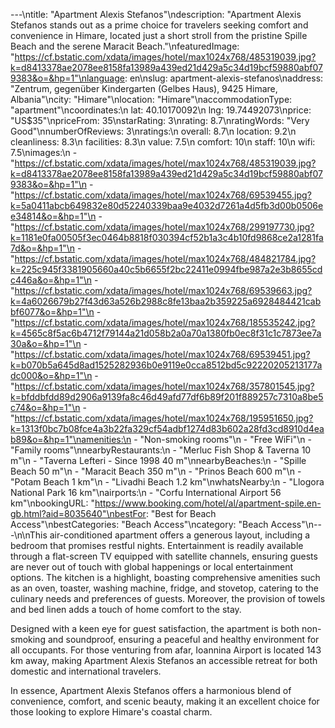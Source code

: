---\ntitle: "Apartment Alexis Stefanos"\ndescription: "Apartment Alexis Stefanos stands out as a prime choice for travelers seeking comfort and convenience in Himare, located just a short stroll from the pristine Spille Beach and the serene Maracit Beach."\nfeaturedImage: "https://cf.bstatic.com/xdata/images/hotel/max1024x768/485319039.jpg?k=d8413378ae2078ee8158fa13989a439ed21d429a5c34d19bcf59880abf079383&o=&hp=1"\nlanguage: en\nslug: apartment-alexis-stefanos\naddress: "Zentrum, gegenüber Kindergarten (Gelbes Haus), 9425 Himare, Albania"\ncity: "Himare"\nlocation: "Himare"\naccommodationType: "apartment"\ncoordinates:\n  lat: 40.10170092\n  lng: 19.74492073\nprice: "US$35"\npriceFrom: 35\nstarRating: 3\nrating: 8.7\nratingWords: "Very Good"\nnumberOfReviews: 3\nratings:\n  overall: 8.7\n  location: 9.2\n  cleanliness: 8.3\n  facilities: 8.3\n  value: 7.5\n  comfort: 10\n  staff: 10\n  wifi: 7.5\nimages:\n  - "https://cf.bstatic.com/xdata/images/hotel/max1024x768/485319039.jpg?k=d8413378ae2078ee8158fa13989a439ed21d429a5c34d19bcf59880abf079383&o=&hp=1"\n  - "https://cf.bstatic.com/xdata/images/hotel/max1024x768/69539455.jpg?k=5a0411abcb649832e80d52240339baa9e4032d7261a4d5fb3d00b0506ee34814&o=&hp=1"\n  - "https://cf.bstatic.com/xdata/images/hotel/max1024x768/299197730.jpg?k=1181e0fa00505f3ec0464b8818f030394cf52b1a3c4b10fd9868ce2a1281fa7d&o=&hp=1"\n  - "https://cf.bstatic.com/xdata/images/hotel/max1024x768/484821784.jpg?k=225c945f3381905660a40c5b6655f2bc22411e0994fbe987a2e3b8655cdc446a&o=&hp=1"\n  - "https://cf.bstatic.com/xdata/images/hotel/max1024x768/69539663.jpg?k=4a6026679b27f43d63a526b2988c8fe13baa2b359225a6928484421cabbf6077&o=&hp=1"\n  - "https://cf.bstatic.com/xdata/images/hotel/max1024x768/185535242.jpg?k=4565c8f5ac6b4712f79144a21d058b2a0a70a1380fb0ec8f31c1c7873ee7a30a&o=&hp=1"\n  - "https://cf.bstatic.com/xdata/images/hotel/max1024x768/69539451.jpg?k=b070b5a645d8ad1525282936b0e9119e0cca8512bd5c92220205213177adc000&o=&hp=1"\n  - "https://cf.bstatic.com/xdata/images/hotel/max1024x768/357801545.jpg?k=bfddbfdd89d2906a9139fa8c46d49afd77df6b89f201f889257c7310a8be5c74&o=&hp=1"\n  - "https://cf.bstatic.com/xdata/images/hotel/max1024x768/195951650.jpg?k=1313f0bc7b08fce4a3b22fa329cf54adbf1274d83b602a28fd3cd8910d4eab89&o=&hp=1"\namenities:\n  - "Non-smoking rooms"\n  - "Free WiFi"\n  - "Family rooms"\nnearbyRestaurants:\n  - "Merluc Fish Shop & Taverna 10 m"\n  - "Taverna Lefteri - Since 1998 40 m"\nnearbyBeaches:\n  - "Spille Beach 50 m"\n  - "Maracit Beach 350 m"\n  - "Prinos Beach 600 m"\n  - "Potam Beach 1 km"\n  - "Livadhi Beach 1.2 km"\nwhatsNearby:\n  - "Llogora National Park 16 km"\nairports:\n  - "Corfu International Airport 56 km"\nbookingURL: "https://www.booking.com/hotel/al/apartment-spile.en-gb.html?aid=8035640"\nbestFor: "Best for Beach Access"\nbestCategories: "Beach Access"\ncategory: "Beach Access"\n---\n\nThis air-conditioned apartment offers a generous layout, including a bedroom that promises restful nights. Entertainment is readily available through a flat-screen TV equipped with satellite channels, ensuring guests are never out of touch with global happenings or local entertainment options. The kitchen is a highlight, boasting comprehensive amenities such as an oven, toaster, washing machine, fridge, and stovetop, catering to the culinary needs and preferences of guests. Moreover, the provision of towels and bed linen adds a touch of home comfort to the stay.

Designed with a keen eye for guest satisfaction, the apartment is both non-smoking and soundproof, ensuring a peaceful and healthy environment for all occupants. For those venturing from afar, Ioannina Airport is located 143 km away, making Apartment Alexis Stefanos an accessible retreat for both domestic and international travelers.

In essence, Apartment Alexis Stefanos offers a harmonious blend of convenience, comfort, and scenic beauty, making it an excellent choice for those looking to explore Himare's coastal charm.
